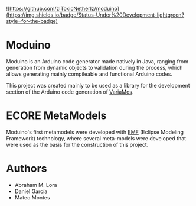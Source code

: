 ![https://github.com/zlToxicNetherlz/moduino](https://img.shields.io/badge/Status-Under%20Development-lightgreen?style=for-the-badge)

# Moduino
Moduino is an Arduino code generator made natively in Java, ranging from generation from dynamic objects to validation during the process, which allows generating mainly compileable and functional Arduino codes.

This project was created mainly to be used as a library for the development section of the Arduino code generation of [VariaMos](http://variamos.dis.eafit.edu.co/).

# ECORE MetaModels
Moduino's first metamodels were developed with [EMF](https://www.eclipse.org/modeling/emf/) (Eclipse Modeling Framework) technology, where several meta-models were developed that were used as the basis for the construction of this project.

# Authors

- Abraham M. Lora
- Daniel García
- Mateo Montes

